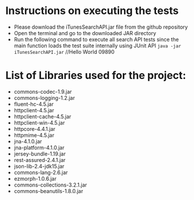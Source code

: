 # Instructions on executing the tests
* Please download the iTunesSearchAPI.jar file from the github repository
* Open the terminal and go to the downloaded JAR directory 
* Run the following command to execute all search API tests since the main function loads the test suite internally using JUnit API
```java -jar iTunesSearchAPI.jar```
//Hello World 09890
# List of Libraries used for the project:
* commons-codec-1.9.jar
* commons-logging-1.2.jar
* fluent-hc-4.5.jar
* httpclient-4.5.jar
* httpclient-cache-4.5.jar
* httpclient-win-4.5.jar
* httpcore-4.4.1.jar
* httpmime-4.5.jar
* jna-4.1.0.jar
* jna-platform-4.1.0.jar
* jersey-bundle-1.19.jar
* rest-assured-2.4.1.jar
* json-lib-2.4-jdk15.jar
* commons-lang-2.6.jar
* ezmorph-1.0.6.jar
* commons-collections-3.2.1.jar
* commons-beanutils-1.8.0.jar
